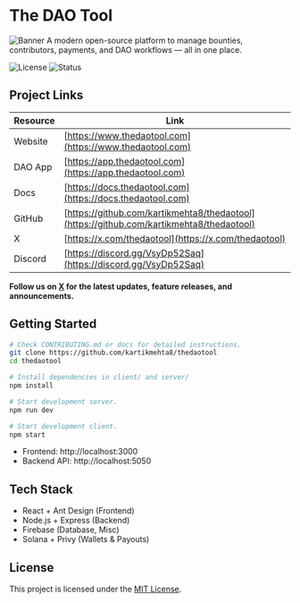 # The DAO Tool

![Banner](./server/docs/assets/banner.png)
A modern open-source platform to manage bounties, contributors, payments, and DAO workflows — all in one place.

![License](https://img.shields.io/badge/license-MIT-green)
![Status](https://img.shields.io/badge/status-Alpha-blue)

## Project Links

| Resource       | Link                                                                                     |
|----------------|------------------------------------------------------------------------------------------|
| Website        | [https://www.thedaotool.com](https://www.thedaotool.com)                                 |
| DAO App        | [https://app.thedaotool.com](https://app.thedaotool.com)                                 |
| Docs           | [https://docs.thedaotool.com](https://docs.thedaotool.com)                               |
| GitHub         | [https://github.com/kartikmehta8/thedaotool](https://github.com/kartikmehta8/thedaotool) |
| X              | [https://x.com/thedaotool](https://x.com/thedaotool)                               |
| Discord        | [https://discord.gg/VsyDp52Saq](https://discord.gg/VsyDp52Saq)                               |

**Follow us on [X](https://x.com/thedaotool) for the latest updates, feature releases, and announcements.**

## Getting Started

```bash
# Check CONTRIBUTING.md or docs for detailed instructions.
git clone https://github.com/kartikmehta8/thedaotool
cd thedaotool

# Install dependencies in client/ and server/
npm install

# Start development server.
npm run dev

# Start development client.
npm start
```

- Frontend: http://localhost:3000  
- Backend API: http://localhost:5050  

## Tech Stack

- React + Ant Design (Frontend)
- Node.js + Express (Backend)
- Firebase (Database, Misc)
- Solana + Privy (Wallets & Payouts)

## License

This project is licensed under the [MIT License](LICENSE).
